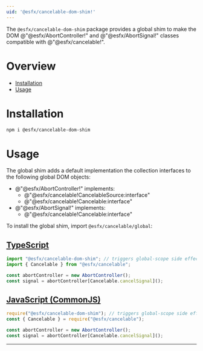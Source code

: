 ```yaml
---
uid: '@esfx/cancelable-dom-shim!'
---
```


The `@esfx/cancelable-dom-shim` package provides a global shim to make the DOM @"@esfx/AbortController!" and @"@esfx/AbortSignal!" classes compatible with @"@esfx/cancelable!".

# Overview

* [Installation](#installation)
* [Usage](#usage)

# Installation

```sh
npm i @esfx/cancelable-dom-shim
```

# Usage

The global shim adds a default implementation the collection interfaces to the following global DOM objects:

- @"@esfx/AbortController!" implements:
  - @"@esfx/cancelable!CancelableSource:interface"
  - @"@esfx/cancelable!Cancelable:interface"
- @"@esfx/AbortSignal!" implements:
  - @"@esfx/cancelable!Cancelable:interface"

To install the global shim, import `@esfx/cancelable/global`:

## [TypeScript](#tab/ts)
```ts
import "@esfx/cancelable-dom-shim"; // triggers global-scope side effects
import { Cancelable } from "@esfx/cancelable";

const abortController = new AbortController();
const signal = abortController[Cancelable.cancelSignal]();
```

## [JavaScript (CommonJS)](#tab/js)
```js
require("@esfx/cancelable-dom-shim"); // triggers global-scope side effects
const { Cancelable } = require("@esfx/cancelable");

const abortController = new AbortController();
const signal = abortController[Cancelable.cancelSignal]();
```

***
